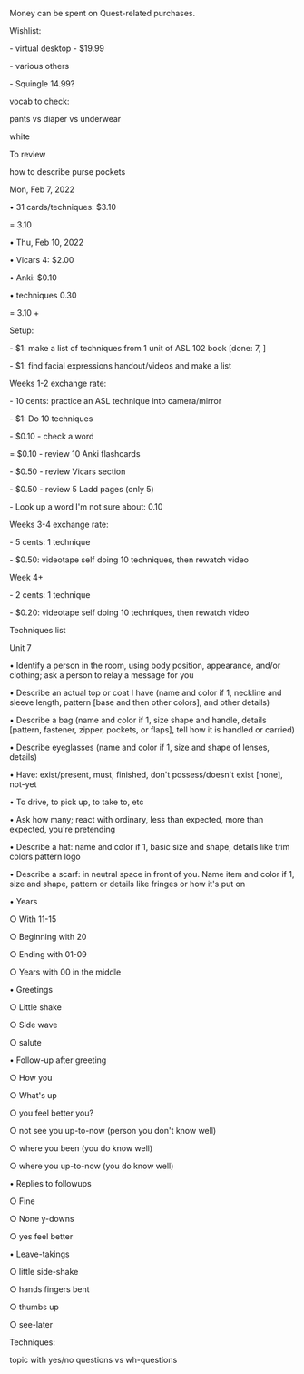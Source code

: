 Money can be spent on Quest-related purchases.

Wishlist:

\- virtual desktop - $19.99

\- various others

\- Squingle 14.99?

vocab to check:

pants vs diaper vs underwear

white

To review

how to describe purse pockets

Mon, Feb 7, 2022

• 31 cards/techniques: $3.10

= 3.10

• Thu, Feb 10, 2022

• Vicars 4: $2.00

• Anki: $0.10

• techniques 0.30

= 3.10 +

Setup:

\- $1: make a list of techniques from 1 unit of ASL 102 book \[done: 7, \]

\- $1: find facial expressions handout/videos and make a list

Weeks 1-2 exchange rate:

\- 10 cents: practice an ASL technique into camera/mirror

\- $1: Do 10 techniques

\- $0.10 - check a word

= $0.10 - review 10 Anki flashcards

\- $0.50 - review Vicars section

\- $0.50 - review 5 Ladd pages (only 5)

\- Look up a word I'm not sure about: 0.10

Weeks 3-4 exchange rate:

\- 5 cents: 1 technique

\- $0.50: videotape self doing 10 techniques, then rewatch video

Week 4+

\- 2 cents: 1 technique

\- $0.20: videotape self doing 10 techniques, then rewatch video

Techniques list

Unit 7

• Identify a person in the room, using body position, appearance, and/or clothing; ask a person to relay a message for you

• Describe an actual top or coat I have (name and color if 1, neckline and sleeve length, pattern \[base and then other colors\], and other details)

• Describe a bag (name and color if 1, size shape and handle, details \[pattern, fastener, zipper, pockets, or flaps\], tell how it is handled or carried)

• Describe eyeglasses (name and color if 1, size and shape of lenses, details)

• Have: exist/present, must, finished, don't possess/doesn't exist \[none\], not-yet

• To drive, to pick up, to take to, etc

• Ask how many; react with ordinary, less than expected, more than expected, you're pretending

• Describe a hat: name and color if 1, basic size and shape, details like trim colors pattern logo

• Describe a scarf: in neutral space in front of you. Name item and color if 1, size and shape, pattern or details like fringes or how it's put on

• Years

○ With 11-15

○ Beginning with 20

○ Ending with 01-09

○ Years with 00 in the middle

• Greetings

○ Little shake

○ Side wave

○ salute

• Follow-up after greeting

○ How you

○ What's up

○ you feel better you?

○ not see you up-to-now (person you don't know well)

○ where you been (you do know well)

○ where you up-to-now (you do know well)

• Replies to followups

○ Fine

○ None y-downs

○ yes feel better

• Leave-takings

○ little side-shake

○ hands fingers bent

○ thumbs up

○ see-later

Techniques:

topic with yes/no questions vs wh-questions